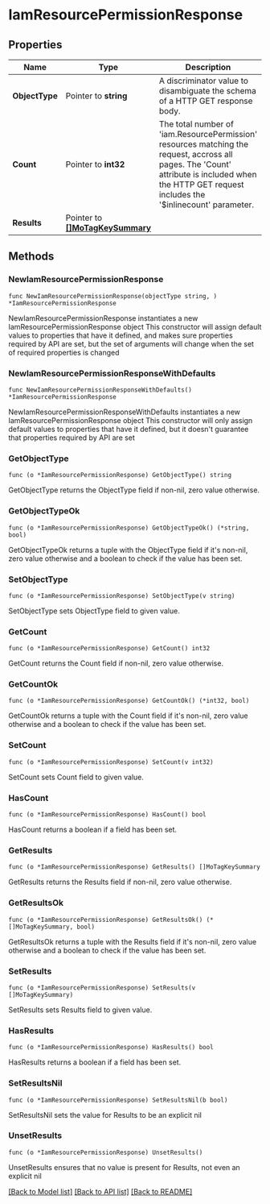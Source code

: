 # IamResourcePermissionResponse

## Properties

Name | Type | Description | Notes
------------ | ------------- | ------------- | -------------
**ObjectType** | Pointer to **string** | A discriminator value to disambiguate the schema of a HTTP GET response body. | 
**Count** | Pointer to **int32** | The total number of &#39;iam.ResourcePermission&#39; resources matching the request, accross all pages. The &#39;Count&#39; attribute is included when the HTTP GET request includes the &#39;$inlinecount&#39; parameter. | [optional] 
**Results** | Pointer to [**[]MoTagKeySummary**](mo.TagKeySummary.md) |  | [optional] 

## Methods

### NewIamResourcePermissionResponse

`func NewIamResourcePermissionResponse(objectType string, ) *IamResourcePermissionResponse`

NewIamResourcePermissionResponse instantiates a new IamResourcePermissionResponse object
This constructor will assign default values to properties that have it defined,
and makes sure properties required by API are set, but the set of arguments
will change when the set of required properties is changed

### NewIamResourcePermissionResponseWithDefaults

`func NewIamResourcePermissionResponseWithDefaults() *IamResourcePermissionResponse`

NewIamResourcePermissionResponseWithDefaults instantiates a new IamResourcePermissionResponse object
This constructor will only assign default values to properties that have it defined,
but it doesn't guarantee that properties required by API are set

### GetObjectType

`func (o *IamResourcePermissionResponse) GetObjectType() string`

GetObjectType returns the ObjectType field if non-nil, zero value otherwise.

### GetObjectTypeOk

`func (o *IamResourcePermissionResponse) GetObjectTypeOk() (*string, bool)`

GetObjectTypeOk returns a tuple with the ObjectType field if it's non-nil, zero value otherwise
and a boolean to check if the value has been set.

### SetObjectType

`func (o *IamResourcePermissionResponse) SetObjectType(v string)`

SetObjectType sets ObjectType field to given value.


### GetCount

`func (o *IamResourcePermissionResponse) GetCount() int32`

GetCount returns the Count field if non-nil, zero value otherwise.

### GetCountOk

`func (o *IamResourcePermissionResponse) GetCountOk() (*int32, bool)`

GetCountOk returns a tuple with the Count field if it's non-nil, zero value otherwise
and a boolean to check if the value has been set.

### SetCount

`func (o *IamResourcePermissionResponse) SetCount(v int32)`

SetCount sets Count field to given value.

### HasCount

`func (o *IamResourcePermissionResponse) HasCount() bool`

HasCount returns a boolean if a field has been set.

### GetResults

`func (o *IamResourcePermissionResponse) GetResults() []MoTagKeySummary`

GetResults returns the Results field if non-nil, zero value otherwise.

### GetResultsOk

`func (o *IamResourcePermissionResponse) GetResultsOk() (*[]MoTagKeySummary, bool)`

GetResultsOk returns a tuple with the Results field if it's non-nil, zero value otherwise
and a boolean to check if the value has been set.

### SetResults

`func (o *IamResourcePermissionResponse) SetResults(v []MoTagKeySummary)`

SetResults sets Results field to given value.

### HasResults

`func (o *IamResourcePermissionResponse) HasResults() bool`

HasResults returns a boolean if a field has been set.

### SetResultsNil

`func (o *IamResourcePermissionResponse) SetResultsNil(b bool)`

 SetResultsNil sets the value for Results to be an explicit nil

### UnsetResults
`func (o *IamResourcePermissionResponse) UnsetResults()`

UnsetResults ensures that no value is present for Results, not even an explicit nil

[[Back to Model list]](../README.md#documentation-for-models) [[Back to API list]](../README.md#documentation-for-api-endpoints) [[Back to README]](../README.md)


